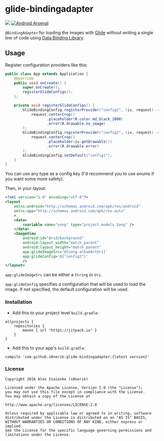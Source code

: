 # glide-bindingadapter
[![](https://jitpack.io/v/s0nerik/glide-bindingadapter.svg)](https://jitpack.io/#s0nerik/glide-bindingadapter)
[![Android Arsenal](https://img.shields.io/badge/Android%20Arsenal-glide--bindingadapter-green.svg?style=true)](https://android-arsenal.com/details/1/4426)

`@BindingAdapter` for loading the images with [Glide](https://github.com/bumptech/glide) without writing a single line of code using [Data Binding Library](https://developer.android.com/topic/libraries/data-binding/index.html).

## Usage
Register configuration providers like this:
```java
public class App extends Application {
    @Override
    public void onCreate() {
        super.onCreate();
        registerGlideConfigs();
    };

    private void registerGlideConfigs() {
        GlideBindingConfig.registerProvider("config1", (iv, request) ->
            request.centerCrop()
                   .placeholder(R.color.md_black_1000)
                   .error(R.drawable.no_image)
        );
        GlideBindingConfig.registerProvider("config2", (iv, request) ->
            request.centerCrop()
                   .placeholder(iv.getDrawable())
                   .error(R.drawable.error)
        );
        GlideBindingConfig.setDefault("config1");
    }
}
```
You can use any type as a config key (I'd recommend you to use enums if you want some more safety).

Then, in your layout:
```xml
<?xml version="1.0" encoding="utf-8"?>
<layout
    xmlns:android="http://schemas.android.com/apk/res/android"
    xmlns:app="http://schemas.android.com/apk/res-auto"
    >
    <data>
        <variable name="song" type="project.models.Song" />
    </data>
    <ImageView
        android:id="@+id/background"
        android:layout_width="match_parent"
        android:layout_height="match_parent"
        app:glideImageSrc='@{song.albumArtUri}'
        app:glideConfig='@{"config2"}'
        />
</layout>
```
`app:glideImageSrc` can be either a `String` or `Uri`. 

`app:glideConfig` specifies a configuration that will be used to load the image. If not specified, the default configuration will be used.

### Installation
- Add this to your project level `build.gradle`:
```
allprojects {
    repositories {
        maven { url "https://jitpack.io" }
    }
}
```
- Add this to your app's `build.gradle`:
```
compile 'com.github.s0nerik:glide-bindingadapter:{latest version}'
```

### License

```
Copyright 2016 Alex Isaienko (s0nerik)

Licensed under the Apache License, Version 2.0 (the "License");
you may not use this file except in compliance with the License.
You may obtain a copy of the License at

http://www.apache.org/licenses/LICENSE-2.0

Unless required by applicable law or agreed to in writing, software
distributed under the License is distributed on an "AS IS" BASIS,
WITHOUT WARRANTIES OR CONDITIONS OF ANY KIND, either express or implied.
See the License for the specific language governing permissions and
limitations under the License.
```
